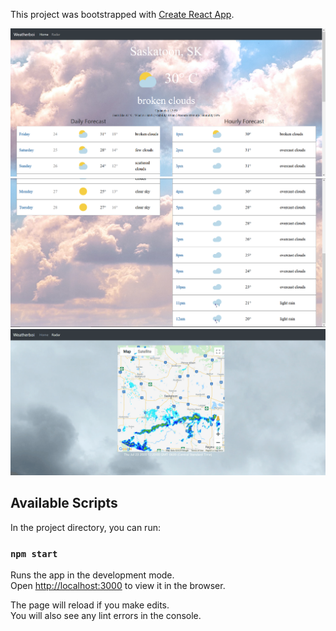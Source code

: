 This project was bootstrapped with [Create React App](https://github.com/facebook/create-react-app).

![Home1](src/Images/HomeSample1.png)
![Home2](src/Images/HomeSample2.png)
![Radar1](src/Images/RadarSample1.gif)

## Available Scripts

In the project directory, you can run:

### `npm start`

Runs the app in the development mode.<br />
Open [http://localhost:3000](http://localhost:3000) to view it in the browser.

The page will reload if you make edits.<br />
You will also see any lint errors in the console.
